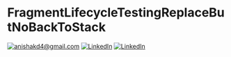 # FragmentLifecycleTestingReplaceButNoBackToStack

<a href="mailto:anishakd4@gmail.com">![anishakd4@gmail.com](https://img.shields.io/badge/Gmail-D14836?style=for-the-badge&logo=gmail&logoColor=white)</a>
<a href="https://www.linkedin.com/in/anish-kumar-dubey-75b32759/">![LinkedIn](https://img.shields.io/badge/LinkedIn-0077B5?style=for-the-badge&logo=linkedin&logoColor=white)</a>
<a href="https://medium.com/@anishakd4">![LinkedIn](https://img.shields.io/badge/Medium-12100E?style=for-the-badge&logo=medium&logoColor=white)</a>
